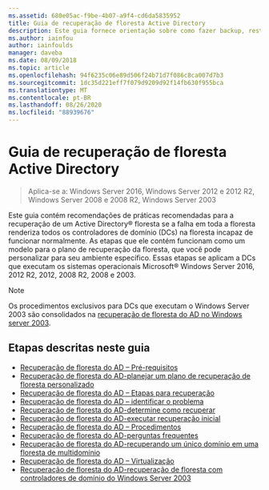 ```yaml
---
ms.assetid: 680e05ac-f9be-4b07-a9f4-cd6da5835952
title: Guia de recuperação de floresta Active Directory
description: Este guia fornece orientação sobre como fazer backup, restauração e recuperação de desastres do Active Directory.
ms.author: iainfou
author: iainfoulds
manager: daveba
ms.date: 08/09/2018
ms.topic: article
ms.openlocfilehash: 94f6235c06e89d506f24b71d7f086c8ca007d7b3
ms.sourcegitcommit: 1dc35d221eff7f079d9209d92f14fb630f955bca
ms.translationtype: MT
ms.contentlocale: pt-BR
ms.lasthandoff: 08/26/2020
ms.locfileid: "88939676"
---
```

# <a name="active-directory-forest-recovery-guide"></a>Guia de recuperação de floresta Active Directory

>Aplica-se a: Windows Server 2016, Windows Server 2012 e 2012 R2, Windows Server 2008 e 2008 R2, Windows Server 2003

Este guia contém recomendações de práticas recomendadas para a recuperação de um Active Directory® floresta se a falha em toda a floresta renderiza todos os controladores de domínio (DCs) na floresta incapaz de funcionar normalmente. As etapas que ele contém funcionam como um modelo para o plano de recuperação da floresta, que você pode personalizar para seu ambiente específico. Essas etapas se aplicam a DCs que executam os sistemas operacionais Microsoft® Windows Server 2016, 2012 R2, 2012, 2008 R2, 2008 e 2003.

> [!NOTE]
> Os procedimentos exclusivos para DCs que executam o Windows Server 2003 são consolidados na [recuperação de floresta do AD no Windows server 2003](AD-Forest-Recovery-Windows-Server-2003.md).

## <a name="steps-outlined-in-this-guide"></a>Etapas descritas neste guia

- [Recuperação de floresta do AD – Pré-requisitos](AD-Forest-Recovery-Prerequisties.md)
- [Recuperação de floresta do AD-planejar um plano de recuperação de floresta personalizado](AD-Forest-Recovery-Devising-a-Plan.md)
- [Recuperação de floresta do AD – Etapas para recuperação](AD-Forest-Recovery-Steps-For-Restoring.md)
- [Recuperação de floresta do AD – identificar o problema](AD-Forest-Recovery-Identify-the-Problem.md)
- [Recuperação de floresta do AD-determine como recuperar](AD-Forest-Recovery-Determine-how-to-Recover.md)
- [Recuperação de floresta do AD-executar recuperação inicial](AD-Forest-Recovery-Perform-initial-recovery.md)
- [Recuperação de floresta do AD – Procedimentos](AD-Forest-Recovery-Procedures.md)
- [Recuperação de floresta do AD-perguntas frequentes](AD-Forest-Recovery-FAQ.md)
- [Recuperação de floresta do AD-recuperando um único domínio em uma floresta de multidomínio](AD-Forest-Recovery-Single-Domain-in-Multidomain-Recovery.md)
- [Recuperação de floresta do AD – Virtualização](AD-Forest-Recovery-Virtualization.md)
- [Recuperação de floresta do AD-recuperação de floresta com controladores de domínio do Windows Server 2003](AD-Forest-Recovery-Windows-Server-2003.md)
